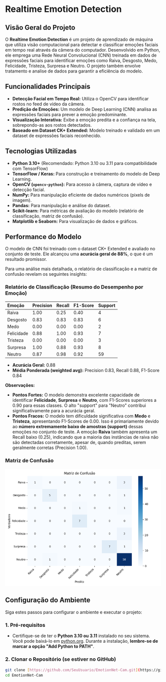 # Realtime Emotion Detection

## Visão Geral do Projeto

O **Realtime Emotion Detection** é um projeto de aprendizado de máquina que utiliza visão computacional para detectar e classificar emoções faciais em tempo real através da câmera do computador. Desenvolvido em Python, ele emprega uma Rede Neural Convolucional (CNN) treinada em dados de expressões faciais para identificar emoções como Raiva, Desgosto, Medo, Felicidade, Tristeza, Surpresa e Neutro.
O projeto também envolve tratamento e analise de dados para garantir a eficiência do modelo.

## Funcionalidades Principais

* **Detecção Facial em Tempo Real:** Utiliza o OpenCV para identificar rostos no feed de vídeo da câmera.
* **Predição de Emoções:** Um modelo de Deep Learning (CNN) analisa as expressões faciais para prever a emoção predominante.
* **Visualização Interativa:** Exibe a emoção predita e a confiança na tela, sobrepondo-as aos rostos detectados.
* **Baseado em Dataset CK+ Extended:** Modelo treinado e validado em um dataset de expressões faciais reconhecido.

## Tecnologias Utilizadas

* **Python 3.10+** (Recomendado: Python 3.10 ou 3.11 para compatibilidade com TensorFlow)
* **TensorFlow / Keras:** Para construção e treinamento do modelo de Deep Learning.
* **OpenCV (`opencv-python`):** Para acesso à câmera, captura de vídeo e detecção facial.
* **NumPy:** Para manipulação eficiente de dados numéricos (pixels de imagem).
* **Pandas:** Para manipulação e análise do dataset.
* **Scikit-learn:** Para métricas de avaliação do modelo (relatório de classificação, matriz de confusão).
* **Matplotlib e Seaborn:** Para visualização de dados e gráficos.

## Performance do Modelo

O modelo de CNN foi treinado com o dataset CK+ Extended e avaliado no conjunto de teste. Ele alcançou uma **acurácia geral de 88%**, o que é um resultado promissor.

Para uma análise mais detalhada, o relatório de classificação e a matriz de confusão revelam os seguintes insights:

### Relatório de Classificação (Resumo do Desempenho por Emoção)

| Emoção     | Precision | Recall | F1-Score | Support |
| :--------- | :-------- | :----- | :------- | :------ |
| Raiva      | 1.00      | 0.25   | 0.40     | 4       |
| Desgosto   | 0.83      | 0.83   | 0.83     | 6       |
| Medo       | 0.00      | 0.00   | 0.00     | 2       |
| Felicidade | 0.88      | 1.00   | 0.93     | 7       |
| Tristeza   | 0.00      | 0.00   | 0.00     | 3       |
| Surpresa   | 1.00      | 0.88   | 0.93     | 8       |
| Neutro     | 0.87      | 0.98   | 0.92     | 59      |

* **Acurácia Geral:** 0.88
* **Média Ponderada (weighted avg):** Precision 0.83, Recall 0.88, F1-Score 0.84

**Observações:**

* **Pontos Fortes:** O modelo demonstra excelente capacidade de identificar **Felicidade**, **Surpresa** e **Neutro**, com F1-Scores superiores a 0.90 para essas classes. O alto "support" para "Neutro" contribui significativamente para a acurácia geral.
* **Pontos Fracos:** O modelo tem dificuldade significativa com **Medo** e **Tristeza**, apresentando F1-Scores de 0.00. Isso é primariamente devido ao **número extremamente baixo de amostras (support)** dessas emoções no conjunto de teste. A emoção **Raiva** também apresenta um Recall baixo (0.25), indicando que a maioria das instâncias de raiva não são detectadas corretamente, apesar de, quando preditas, serem geralmente corretas (Precision 1.00).

### Matriz de Confusão

![Matriz de Confusão](confusion_matrix.png)

## Configuração do Ambiente

Siga estes passos para configurar o ambiente e executar o projeto:

### 1. Pré-requisitos

* Certifique-se de ter o **Python 3.10 ou 3.11** instalado no seu sistema. Você pode baixá-lo em [python.org](https://www.python.org/downloads/). Durante a instalação, **lembre-se de marcar a opção "Add Python to PATH"**.

### 2. Clonar o Repositório (se estiver no GitHub)

```bash
git clone [https://github.com/SeuUsuario/EmotionNet-Cam.git](https://github.com/SeuUsuario/EmotionNet-Cam.git)
cd EmotionNet-Cam


